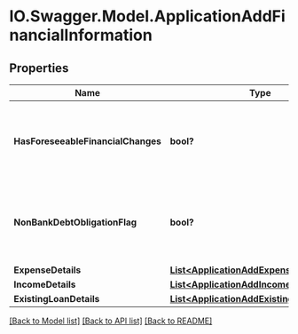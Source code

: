 # IO.Swagger.Model.ApplicationAddFinancialInformation
## Properties

Name | Type | Description | Notes
------------ | ------------- | ------------- | -------------
**HasForeseeableFinancialChanges** | **bool?** | Indicates whether any foreseeable changes in customer&#x27;s financial circumstances. | [optional] 
**NonBankDebtObligationFlag** | **bool?** | Indicates if the applicant has any loan with any non-banking financial organization. | [optional] 
**ExpenseDetails** | [**List&lt;ApplicationAddExpenseDetails&gt;**](ApplicationAddExpenseDetails.md) |  | [optional] 
**IncomeDetails** | [**List&lt;ApplicationAddIncomeDetails&gt;**](ApplicationAddIncomeDetails.md) |  | [optional] 
**ExistingLoanDetails** | [**List&lt;ApplicationAddExistingLoanDetails&gt;**](ApplicationAddExistingLoanDetails.md) |  | [optional] 

[[Back to Model list]](../README.md#documentation-for-models) [[Back to API list]](../README.md#documentation-for-api-endpoints) [[Back to README]](../README.md)

